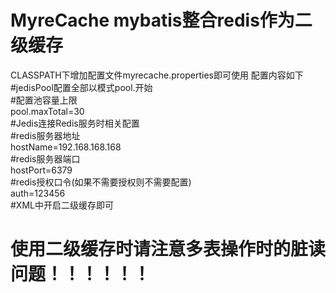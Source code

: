# MyreCache mybatis整合redis作为二级缓存  
CLASSPATH下增加配置文件myrecache.properties即可使用 配置内容如下  
#jedisPool配置全部以模式pool.开始  
#配置池容量上限  
pool.maxTotal=30  
#Jedis连接Redis服务时相关配置  
#redis服务器地址  
hostName=192.168.168.168  
#redis服务器端口  
hostPort=6379  
#redis授权口令(如果不需要授权则不需要配置)  
auth=123456  
#XML中开启二级缓存即可  
<cache type="com.lizhengpeng.myrecache.core.MyreCache" size="2048"/>   
# 使用二级缓存时请注意多表操作时的脏读问题！！！！！！ 
